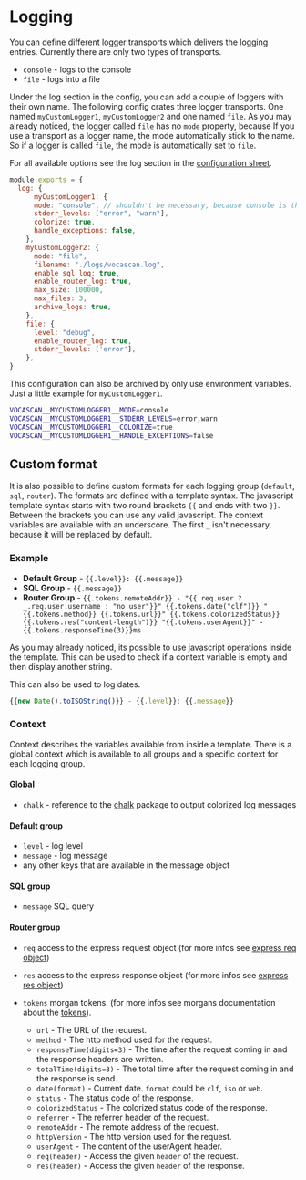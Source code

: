 # Logging

You can define different logger transports which delivers the logging entries. Currently there are only two types of
transports.

- `console` - logs to the console
- `file` - logs into a file

Under the log section in the config, you can add a couple of loggers with their own name. The following config crates
three logger transports. One named `myCustomLogger1`, `myCustomLogger2` and one named `file`. As you may already
noticed, the logger called `file` has no `mode` property, because If you use a transport as a logger name, the mode
automatically stick to the name. So if a logger is called `file`, the mode is automatically set to `file`.

For all available options see the log section in the [configuration sheet](vocascan-server/configuration?id=log-log).

```js
module.exports = {
  log: {
      myCustomLogger1: {
      mode: "console", // shouldn't be necessary, because console is the default
      stderr_levels: ["error", "warn"],
      colorize: true,
      handle_exceptions: false,
    },
    myCustomLogger2: {
      mode: "file",
      filename: "./logs/vocascan.log",
      enable_sql_log: true,
      enable_router_log: true,
      max_size: 100000,
      max_files: 3,
      archive_logs: true,
    },
    file: {
      level: "debug",
      enable_router_log: true,
      stderr_levels: ['error'],
    },
}
```

This configuration can also be archived by only use environment variables. Just a little example for `myCustomLogger1`.

```bash
VOCASCAN__MYCUSTOMLOGGER1__MODE=console
VOCASCAN__MYCUSTOMLOGGER1__STDERR_LEVELS=error,warn
VOCASCAN__MYCUSTOMLOGGER1__COLORIZE=true
VOCASCAN__MYCUSTOMLOGGER1__HANDLE_EXCEPTIONS=false
```

## Custom format

It is also possible to define custom formats for each logging group (`default`, `sql`, `router`). The formats are
defined with a template syntax. The javascript template syntax starts with two round brackets `{{` and ends with two
`}}`. Between the brackets you can use any valid javascript. The context variables are available with an underscore. The
first `_` isn't necessary, because it will be replaced by default.

### Example

- **Default Group** - `{{.level}}: {{.message}}`
- **SQL Group** - `{{.message}}`
- **Router Group** -
  `{{.tokens.remoteAddr}} - "{{.req.user ? _.req.user.username : "no user"}}" {{.tokens.date("clf")}} "{{.tokens.method}} {{.tokens.url}}" {{.tokens.colorizedStatus}} {{.tokens.res("content-length")}} "{{.tokens.userAgent}}" - {{.tokens.responseTime(3)}}ms`

As you may already noticed, its possible to use javascript operations inside the template. This can be used to check if
a context variable is empty and then display another string.

This can also be used to log dates.

```js
{{new Date().toISOString()}} - {{.level}}: {{.message}}
```

### Context

Context describes the variables available from inside a template. There is a global context which is available to all
groups and a specific context for each logging group.

#### Global

- `chalk` - reference to the [chalk](https://www.npmjs.com/package/chalk) package to output colorized log messages

#### Default group

- `level` - log level
- `message` - log message
- any other keys that are available in the message object

#### SQL group

- `message` SQL query

#### Router group

- `req` access to the express request object (for more infos see
  [express req object](https://expressjs.com/en/5x/api.html#req))
- `res` access to the express response object (for more infos see
  [express res object](https://expressjs.com/en/5x/api.html#res))
- `tokens` morgan tokens. (for more infos see morgans documentation about the
  [tokens](https://www.npmjs.com/package/morgan#tokens)).

  - `url` - The URL of the request.
  - `method` - The http method used for the request.
  - `responseTime(digits=3)` - The time after the request coming in and the response headers are written.
  - `totalTime(digits=3)` - The total time after the request coming in and the response is send.
  - `date(format)` - Current date. `format` could be `clf`, `iso` or `web`.
  - `status` - The status code of the response.
  - `colorizedStatus` - The colorized status code of the response.
  - `referrer` - The referrer header of the request.
  - `remoteAddr` - The remote address of the request.
  - `httpVersion` - The http version used for the request.
  - `userAgent` - The content of the userAgent header.
  - `req(header)` - Access the given `header` of the request.
  - `res(header)` - Access the given `header` of the response.
